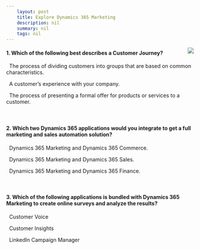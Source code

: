 ```yaml
---
    layout: post
    title: Explore Dynamics 365 Marketing 
    description: nil
    summary: nil
    tags: nil
---
```



 <a target="_blank" href="https://docs.microsoft.com/en-us/learn/modules/examine-dynamics-365-marketing/6-knowledge-check/"><i class="fas fa-external-link-alt"></i> </a>
 <img align="right" src="https://docs.microsoft.com/en-us/learn/achievements/examine-dynamics-365-marketing.svg">
####  1. Which of the following best describes a Customer Journey?


<i class='far fa-square'></i> &nbsp;&nbsp;The process of dividing customers into groups that are based on common characteristics.

<i class='fas fa-check-square' style='color: Dodgerblue;'></i> &nbsp;&nbsp;A customer’s experience with your company.

<i class='far fa-square'></i> &nbsp;&nbsp;The process of presenting a formal offer for products or services to a customer.
<br />
<br />
<br />

####  2. Which two Dynamics 365 applications would you integrate to get a full marketing and sales automation solution?


<i class='far fa-square'></i> &nbsp;&nbsp;Dynamics 365 Marketing and Dynamics 365 Commerce.

<i class='fas fa-check-square' style='color: Dodgerblue;'></i> &nbsp;&nbsp;Dynamics 365 Marketing and Dynamics 365 Sales.

<i class='far fa-square'></i> &nbsp;&nbsp;Dynamics 365 Marketing and Dynamics 365 Finance.
<br />
<br />
<br />

####  3. Which of the following applications is bundled with Dynamics 365 Marketing to create online surveys and analyze the results?


<i class='fas fa-check-square' style='color: Dodgerblue;'></i> &nbsp;&nbsp;Customer Voice

<i class='far fa-square'></i> &nbsp;&nbsp;Customer Insights

<i class='far fa-square'></i> &nbsp;&nbsp;LinkedIn Campaign Manager
<br />
<br />
<br />
